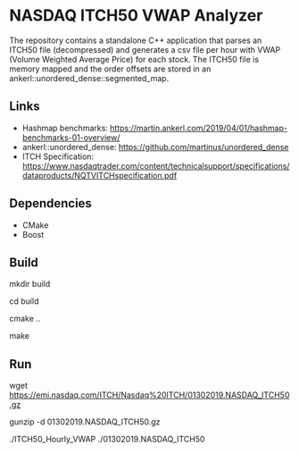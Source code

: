 # NASDAQ ITCH50 VWAP Analyzer
The repository contains a standalone C++ application that parses an
ITCH50 file (decompressed) and generates a csv file per hour with VWAP
(Volume Weighted Average Price) for each stock.
The ITCH50 file is memory mapped and the order offsets are stored in an ankerl::unordered_dense::segmented_map.

## Links
* Hashmap benchmarks: https://martin.ankerl.com/2019/04/01/hashmap-benchmarks-01-overview/
* ankerl::unordered_dense: https://github.com/martinus/unordered_dense
* ITCH Specification: https://www.nasdaqtrader.com/content/technicalsupport/specifications/dataproducts/NQTVITCHspecification.pdf

## Dependencies
* CMake
* Boost

## Build
mkdir build

cd build

cmake ..

make

## Run
wget https://emi.nasdaq.com/ITCH/Nasdaq%20ITCH/01302019.NASDAQ_ITCH50.gz

gunzip -d 01302019.NASDAQ_ITCH50.gz

./ITCH50_Hourly_VWAP ./01302019.NASDAQ_ITCH50
